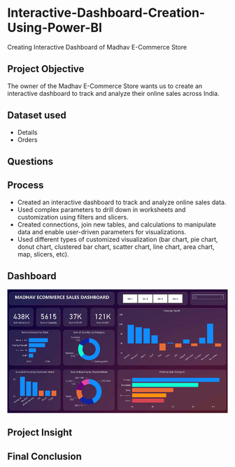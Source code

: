 # Interactive-Dashboard-Creation-Using-Power-BI
Creating Interactive Dashboard of Madhav E-Commerce Store

## **Project Objective**

The owner of the Madhav E-Commerce Store wants us to create an interactive dashboard to track and analyze their online sales across India.


## **Dataset used**

- Details
- Orders


## **Questions**



## **Process**

- Created an interactive dashboard to track and analyze online sales data.
- Used complex parameters to drill down in worksheets and customization using filters and slicers.
- Created connections, join new tables, and calculations to manipulate data and enable user-driven parameters for visualizations.
- Used different types of customized visualization (bar chart, pie chart, donut chart, clustered bar chart, scatter chart, line chart, area chart, map, slicers, etc).

## **Dashboard**

![Alt text of the image](https://github.com/Krishnkumar542/Interactive-Dashboard-Creation-Using-Power-BI/blob/main/Madhav%20Store%20Ecommerce%20Dashboard.png)

## **Project Insight**



## **Final Conclusion**
